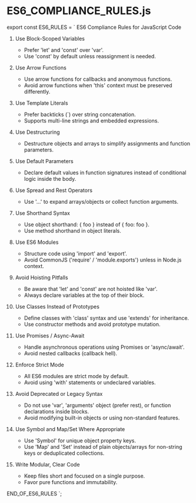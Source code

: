 # ES6_COMPLIANCE_RULES.js

export const ES6_RULES = `
ES6 Compliance Rules for JavaScript Code

1. Use Block-Scoped Variables
   - Prefer 'let' and 'const' over 'var'.
   - Use 'const' by default unless reassignment is needed.

2. Use Arrow Functions
   - Use arrow functions for callbacks and anonymous functions.
   - Avoid arrow functions when 'this' context must be preserved differently.

3. Use Template Literals
   - Prefer backticks (\`) over string concatenation.
   - Supports multi-line strings and embedded expressions.

4. Use Destructuring
   - Destructure objects and arrays to simplify assignments and function parameters.

5. Use Default Parameters
   - Declare default values in function signatures instead of conditional logic inside the body.

6. Use Spread and Rest Operators
   - Use '...' to expand arrays/objects or collect function arguments.

7. Use Shorthand Syntax
   - Use object shorthand: { foo } instead of { foo: foo }.
   - Use method shorthand in object literals.

8. Use ES6 Modules
   - Structure code using 'import' and 'export'.
   - Avoid CommonJS ('require' / 'module.exports') unless in Node.js context.

9. Avoid Hoisting Pitfalls
   - Be aware that 'let' and 'const' are not hoisted like 'var'.
   - Always declare variables at the top of their block.

10. Use Classes Instead of Prototypes
    - Define classes with 'class' syntax and use 'extends' for inheritance.
    - Use constructor methods and avoid prototype mutation.

11. Use Promises / Async-Await
    - Handle asynchronous operations using Promises or 'async/await'.
    - Avoid nested callbacks (callback hell).

12. Enforce Strict Mode
    - All ES6 modules are strict mode by default.
    - Avoid using 'with' statements or undeclared variables.

13. Avoid Deprecated or Legacy Syntax
    - Do not use 'var', 'arguments' object (prefer rest), or function declarations inside blocks.
    - Avoid modifying built-in objects or using non-standard features.

14. Use Symbol and Map/Set Where Appropriate
    - Use 'Symbol' for unique object property keys.
    - Use 'Map' and 'Set' instead of plain objects/arrays for non-string keys or deduplicated collections.

15. Write Modular, Clear Code
    - Keep files short and focused on a single purpose.
    - Favor pure functions and immutability.

END_OF_ES6_RULES
`;

